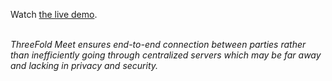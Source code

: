 Watch [the live demo](https://www.youtube.com/watch?v=C7BH_o9JbW0&t=815s).
<br/>
<br/>

*ThreeFold Meet ensures end-to-end connection between parties rather than inefficiently going through centralized servers which may be far away and lacking in privacy and security.*